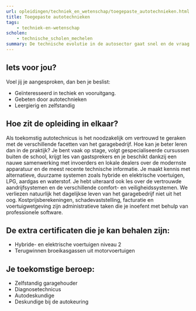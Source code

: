 ```yaml
---
url: opleidingen/techniek_en_wetenschap/toegepaste_autotechnieken.html
title: Toegepaste autotechnieken
tags:
    - techniek-en-wetenschap
scholen:
    - technische_scholen_mechelen
summary: De technische evolutie in de autosector gaat snel en de vraag naar hooggeschoolde technici is groot. Je specialiseren en net die extra vakkennis in huis halen is beslist een goede zaak. De auto industrie heeft altijd werk voor jonge werknemers die de technologie op de voet volgen.
---
```


## Iets voor jou?

Voel jij je aangesproken, dan ben je beslist:

* Geïnteresseerd in techiek en vooruitgang.
* Gebeten door autotechnieken
* Leergierig en zelfstandig

## Hoe zit de opleiding in elkaar?

Als toekomstig autotechnicus is het noodzakelijk om vertrouwd te geraken met de verschillende facetten van het garagebedrijf. Hoe kan je beter leren dan in de praktijk? Je bent vaak op stage, volgt gespecialiseerde cursussen buiten de school, krijgt les van gastsprekers en je beschikt dankzij een nauwe samenwerking met invoerders en lokale dealers over de modernste apparatuur en de meest recente technische informatie. Je maakt kennis met alternatieve, duurzame systemen zoals hybride en elektrische voertuigen, LPG, aardgas en waterstof. Je hebt uiteraard ook les over de vertrouwde aandrijfsystemen en de verschillende comfort- en veiligheidssystemen. We verliezen natuurlijk het dagelijkse leven van het garagebedrijf niet uit het oog. Kostprijsberekeningen, schadevaststelling, facturatie en voertuigwetgeving zijn administratieve taken die je inoefent met behulp van professionele software.

## De extra certificaten die je kan behalen zijn:

* Hybride- en elektrische voertuigen niveau 2
* Terugwinnen broeikasgassen uit motorvoertuigen

## Je toekomstige beroep:

* Zelfstandig garagehouder
* Diagnosetechnicus
* Autodeskundige
* Deskundige bij de autokeuring